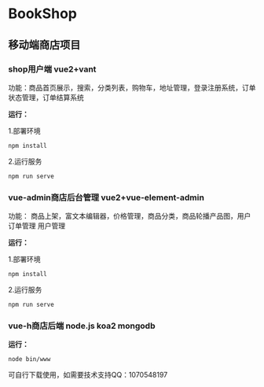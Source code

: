# BookShop
## 移动端商店项目
### shop用户端 vue2+vant
功能：商品首页展示，搜索，分类列表，购物车，地址管理，登录注册系统，订单状态管理，订单结算系统

**运行：**

1.部署环境
```
npm install
```
2.运行服务
```
npm run serve
```
### vue-admin商店后台管理 vue2+vue-element-admin
功能：
商品上架，富文本编辑器，价格管理，商品分类，商品轮播产品图，用户订单管理
用户管理

**运行：**

1.部署环境
```
npm install
```
2.运行服务
```
npm run serve
```
### vue-h商店后端 node.js koa2 mongodb
**运行：**
```
node bin/www
```

可自行下载使用，如需要技术支持QQ：1070548197
